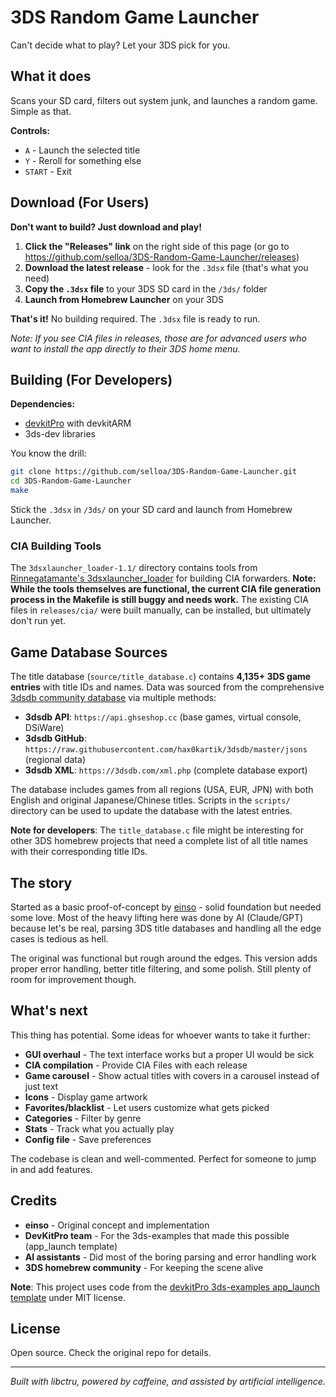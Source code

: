 # 3DS Random Game Launcher

Can't decide what to play? Let your 3DS pick for you.

## What it does

Scans your SD card, filters out system junk, and launches a random game. Simple as that.

**Controls:**
- `A` - Launch the selected title
- `Y` - Reroll for something else
- `START` - Exit

## Download (For Users)

**Don't want to build? Just download and play!**

1. **Click the "Releases" link** on the right side of this page (or go to https://github.com/selloa/3DS-Random-Game-Launcher/releases)
2. **Download the latest release** - look for the `.3dsx` file (that's what you need)
3. **Copy the `.3dsx` file** to your 3DS SD card in the `/3ds/` folder
4. **Launch from Homebrew Launcher** on your 3DS

**That's it!** No building required. The `.3dsx` file is ready to run.

*Note: If you see CIA files in releases, those are for advanced users who want to install the app directly to their 3DS home menu.*

## Building (For Developers)

**Dependencies:**
- [devkitPro](https://devkitpro.org/) with devkitARM
- 3ds-dev libraries

You know the drill:
```bash
git clone https://github.com/selloa/3DS-Random-Game-Launcher.git
cd 3DS-Random-Game-Launcher
make
```

Stick the `.3dsx` in `/3ds/` on your SD card and launch from Homebrew Launcher.

### CIA Building Tools

The `3dsxlauncher_loader-1.1/` directory contains tools from [Rinnegatamante's 3dsxlauncher_loader](https://github.com/Rinnegatamante/3dsxlauncher_loader) for building CIA forwarders. **Note: While the tools themselves are functional, the current CIA file generation process in the Makefile is still buggy and needs work.** The existing CIA files in `releases/cia/` were built manually, can be installed, but ultimately don't run yet.

## Game Database Sources

The title database (`source/title_database.c`) contains **4,135+ 3DS game entries** with title IDs and names. Data was sourced from the comprehensive [3dsdb community database](https://3dsdb.com/) via multiple methods:

- **3dsdb API**: `https://api.ghseshop.cc` (base games, virtual console, DSiWare)
- **3dsdb GitHub**: `https://raw.githubusercontent.com/hax0kartik/3dsdb/master/jsons` (regional data)
- **3dsdb XML**: `https://3dsdb.com/xml.php` (complete database export)

The database includes games from all regions (USA, EUR, JPN) with both English and original Japanese/Chinese titles. Scripts in the `scripts/` directory can be used to update the database with the latest entries.

**Note for developers**: The `title_database.c` file might be interesting for other 3DS homebrew projects that need a complete list of all title names with their corresponding title IDs.

## The story

Started as a basic proof-of-concept by [einso](https://github.com/einso) - solid foundation but needed some love. Most of the heavy lifting here was done by AI (Claude/GPT) because let's be real, parsing 3DS title databases and handling all the edge cases is tedious as hell.

The original was functional but rough around the edges. This version adds proper error handling, better title filtering, and some polish. Still plenty of room for improvement though.

## What's next

This thing has potential. Some ideas for whoever wants to take it further:

- **GUI overhaul** - The text interface works but a proper UI would be sick
- **CIA compilation** - Provide CIA Files with each release
- **Game carousel** - Show actual titles with covers in a carousel instead of just text
- **Icons** - Display game artwork
- **Favorites/blacklist** - Let users customize what gets picked
- **Categories** - Filter by genre
- **Stats** - Track what you actually play
- **Config file** - Save preferences

The codebase is clean and well-commented. Perfect for someone to jump in and add features.

## Credits

- **einso** - Original concept and implementation
- **DevKitPro team** - For the 3ds-examples that made this possible (app_launch template)
- **AI assistants** - Did most of the boring parsing and error handling work
- **3DS homebrew community** - For keeping the scene alive

**Note**: This project uses code from the [devkitPro 3ds-examples app_launch template](https://github.com/devkitPro/3ds-examples/blob/master/app_launch/source/main.c) under MIT license.

## License

Open source. Check the original repo for details.

---

*Built with libctru, powered by caffeine, and assisted by artificial intelligence.*